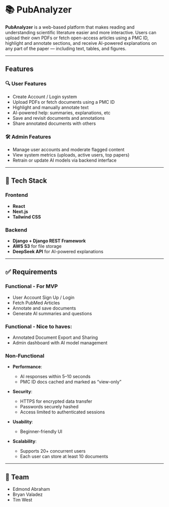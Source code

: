 # 📚 PubAnalyzer

**PubAnalyzer** is a web-based platform that makes reading and understanding scientific literature easier and more interactive. Users can upload their own PDFs or fetch open-access articles using a PMC ID, highlight and annotate sections, and receive AI-powered explanations on any part of the paper — including text, tables, and figures.

---

##  Features

### 🔍 User Features

- Create Account / Login system  
- Upload PDFs or fetch documents using a PMC ID  
- Highlight and manually annotate text  
- AI-powered help: summaries, explanations, etc
- Save and revisit documents and annotations  
- Share annotated documents with others   

### 🛠️ Admin Features

- Manage user accounts and moderate flagged content  
- View system metrics (uploads, active users, top papers)  
- Retrain or update AI models via backend interface  

---

## 🧱 Tech Stack

### Frontend

- **React**
- **Next.js**
- **Tailwind CSS**

### Backend

- **Django + Django REST Framework**
- **AWS S3** for file storage
- **DeepSeek API** for AI-powered explanations

---

## ✅ Requirements

### Functional - For MVP
- User Account Sign Up / Login
- Fetch PubMed Articles
- Annotate and save documents
- Generate AI summaries and questions

### Functional - Nice to haves:
- Annotated Document Export and Sharing
- Admin dashboard with AI model management

### Non-Functional

- **Performance**:  
  - AI responses within 5–10 seconds  
  - PMC ID docs cached and marked as “view-only”  

- **Security**:  
  - HTTPS for encrypted data transfer  
  - Passwords securely hashed  
  - Access limited to authenticated sessions  

- **Usability**:  
  - Beginner-friendly UI  

- **Scalability**:  
  - Supports 20+ concurrent users  
  - Each user can store at least 10 documents

---

## 👥 Team

- Edmond Abraham  
- Bryan Valadez  
- Tim West
